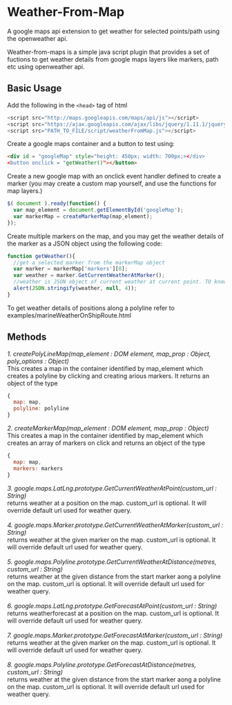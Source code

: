 # Weather-From-Map
A google maps api extension to get weather for selected points/path using the openweather api.

Weather-from-maps is a simple java script plugin that provides a set of fuctions to get weather details from google maps layers like markers, path etc using openweather api.

<h2>Basic Usage</h2>

Add the following in the ```<head>``` tag of html
```javascript
<script src="http://maps.googleapis.com/maps/api/js"></script>
<script src="https://ajax.googleapis.com/ajax/libs/jquery/1.11.1/jquery.min.js"></script>
<script src="PATH_TO_FILE/script/weatherFromMap.js"></script>
```
Create a google maps container and a button to test using:
```html
<div id = "googleMap" style="height: 450px; width: 700px;></div>
<button onclick = "getWeather()"></button>
```
Create a new google map with an onclick event handler defined to create a marker (you may create a custom map yourself, and use the functions for map layers.) 
```javascript
$( document ).ready(function() {
  var map_element = document.getElementById('googleMap');
  var markerMap = createMarkerMap(map_element);
});
```
Create multiple markers on the map, and you may get the weather details of the marker as a JSON object using the following code:
```javascript
function getWeather(){
  //get a selected marker from the markerMap object
  var marker = markerMap['markers'][0];
  var weather = marker.GetCurrentWeatherAtMarker();
  //weather is JSON object of current weather at current point. TO know more about it visit www.openweathermap.org
  alert(JSON.stringify(weather, null, 4));
}
```
To get weather details of positions along a polyline refer to examples/marineWeatherOnShipRoute.html
<h2>Methods</h2>

<i>1. createPolyLineMap(map_element : DOM element, map_prop : Object, poly_options : Object)</i>
<br>
This creates a map in the container identified by map_element which creates a polyline by clicking and creating arious markers. It returns an object of the type
```javascript
{
  map: map,
  polyline: polyline
}
```
<i>2. createMarkerMap(map_element : DOM element, map_prop : Object)</i>
<br>
This creates a map in the container identified by map_element which creates an array of markers on click and returns an object of the type
```javascript
{
  map: map,
  markers: markers
}
```
<i>3. google.maps.LatLng.prototype.GetCurrentWeatherAtPoint(custom_url : String)</i>
<br>
returns weather at a position on the map. custom_url is optional. It will override default url used for weather  query.
<br><br>
<i>4. google.maps.Marker.prototype.GetCurrentWeatherAtMarker(custom_url : String)</i>
<br>
returns weather at the given marker on the map. custom_url is optional. It will override default url used for weather  query.
<br><br>
<i>5. google.maps.Polyline.prototype.GetCurrentWeatherAtDistance(metres, custom_url : String)</i>
<br>
returns weather at the given distance from the start marker aong a polyline on the map. custom_url is optional. It will override default url used for weather  query.
<br><br>
<i>6. google.maps.LatLng.prototype.GetForecastAtPoint(custom_url : String)</i>
<br>
returns weatherforecast at a position on the map. custom_url is optional. It will override default url used for weather  query.
<br><br>
<i>7. google.maps.Marker.prototype.GetForecastAtMarker(custom_url : String)</i>
<br>
returns weather at the given marker on the map. custom_url is optional. It will override default url used for weather  query.
<br><br>
<i>8. google.maps.Polyline.prototype.GetForecastAtDistance(metres, custom_url : String)</i>
<br>
returns weather at the given distance from the start marker aong a polyline on the map. custom_url is optional. It will override default url used for weather  query.
<br>
